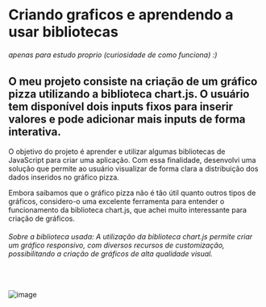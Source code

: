 # Criando graficos e aprendendo a usar bibliotecas
###### apenas para estudo proprio (curiosidade de como funciona) :)

## O meu projeto consiste na criação de um gráfico pizza utilizando a biblioteca chart.js. O usuário tem disponível dois inputs fixos para inserir valores e pode adicionar mais inputs de forma interativa.

O objetivo do projeto é aprender e utilizar algumas bibliotecas de JavaScript para criar uma aplicação. Com essa finalidade, desenvolvi uma solução que permite ao usuário visualizar de forma clara a distribuição dos dados inseridos no gráfico pizza.

Embora saibamos que o gráfico pizza não é tão útil quanto outros tipos de gráficos, considero-o uma excelente ferramenta para entender o funcionamento da biblioteca chart.js, que achei muito interessante para criação de gráficos.

###### Sobre a biblioteca usada: A utilização da biblioteca chart.js permite criar um gráfico responsivo, com diversos recursos de customização, possibilitando a criação de gráficos de alta qualidade visual.
<br/>

![image](https://user-images.githubusercontent.com/85120918/222582930-71739e62-6fdd-4a9d-a7f5-5ddc078f7585.png)
